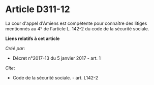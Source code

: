 # Article D311-12

La cour d'appel d'Amiens est compétente pour connaître des litiges mentionnés au 4° de l'article L. 142-2 du code de la
sécurité sociale.

**Liens relatifs à cet article**

_Créé par_:

  - Décret n°2017-13 du 5 janvier 2017 - art. 1

_Cite_:

  - Code de la sécurité sociale. - art. L142-2
